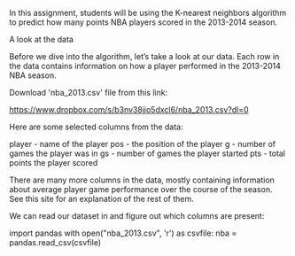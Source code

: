 In this assignment, students will be using the K-nearest neighbors algorithm to predict
how many points NBA players scored in the 2013-2014 season.

A look at the data

Before we dive into the algorithm, let’s take a look at our data. Each row in the data
contains information on how a player performed in the 2013-2014 NBA season.

Download 'nba_2013.csv' file from this link:

https://www.dropbox.com/s/b3nv38jjo5dxcl6/nba_2013.csv?dl=0

Here are some selected columns from the data:

player - name of the player
pos - the position of the player
g - number of games the player was in
gs - number of games the player started
pts - total points the player scored

There are many more columns in the data, mostly containing information about average
player game performance over the course of the season. See this site for an explanation
of the rest of them.

We can read our dataset in and figure out which columns are present:

import pandas
with open("nba_2013.csv", 'r') as csvfile:
nba = pandas.read_csv(csvfile)
